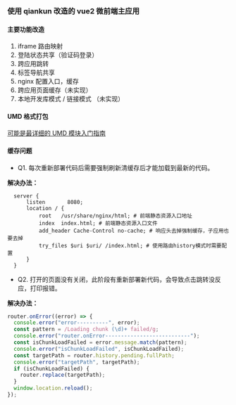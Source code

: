 ### 使用 qiankun 改造的 vue2 微前端主应用

#### 主要功能改造

1. iframe 路由映射
2. 登陆状态共享（验证码登录）
3. 跨应用跳转
4. 标签导航共享
5. nginx 配置入口，缓存
6. 跨应用页面缓存（未实现）
7. 本地开发库模式 / 链接模式 （未实现）

#### UMD 格式打包

[可能是最详细的 UMD 模块入门指南](https://juejin.cn/post/6844903927104667662)

#### 缓存问题

- Q1. 每次重新部署代码后需要强制刷新清缓存后才能加载到最新的代码。

**解决办法：**

```
  server {
      listen       8080;
      location / {
          root   /usr/share/nginx/html; # 前端静态资源入口地址
          index  index.html; # 前端静态资源入口文件
          add_header Cache-Control no-cache; # 响应头去掉强制缓存，子应用也要去掉
          try_files $uri $uri/ /index.html; # 使用路由history模式时需要配置
      }
  }
```

- Q2. 打开的页面没有关闭，此阶段有重新部署新代码，会导致点击跳转没反应，打印报错。

**解决办法：**

```js
router.onError((error) => {
  console.error("error----------", error);
  const pattern = /Loading chunk (\d)+ failed/g;
  console.error("router.onError---------------------------");
  const isChunkLoadFailed = error.message.match(pattern);
  console.error("isChunkLoadFailed", isChunkLoadFailed);
  const targetPath = router.history.pending.fullPath;
  console.error("targetPath", targetPath);
  if (isChunkLoadFailed) {
    router.replace(targetPath);
  }
  window.location.reload();
});
```
